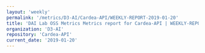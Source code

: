 ```yaml
---
layout: 'weekly'
permalink: '/metrics/D3-AI/Cardea-API/WEEKLY-REPORT-2019-01-20'
title: 'DAI Lab OSS Metrics Metrics report for Cardea-API | WEEKLY-REPORT-2019-01-20'
organization: 'D3-AI'
repository: 'Cardea-API'
current_date: '2019-01-20'
---
```

